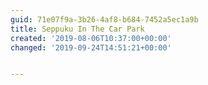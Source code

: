 ```yaml
---
guid: 71e07f9a-3b26-4af8-b684-7452a5ec1a9b
title: Seppuku In The Car Park
created: '2019-08-06T10:37:00+00:00'
changed: '2019-09-24T14:51:21+00:00'


---
```


